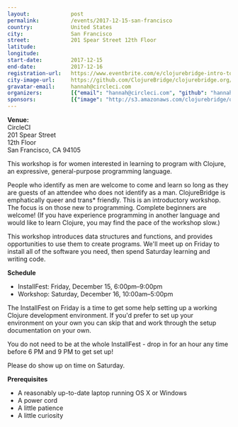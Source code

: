 ```yaml
---
layout:             post
permalink:          /events/2017-12-15-san-francisco
country:            United States
city:               San Francisco
street:             201 Spear Street 12th Floor
latitude:
longitude:
start-date:         2017-12-15
end-date:           2017-12-16
registration-url:   https://www.eventbrite.com/e/clojurebridge-intro-to-programming-workshop-tickets-38044084882
city-image-url:     https://github.com/ClojureBridge/clojurebridge.org/raw/master/app/assets/images/events/san-francisco.jpg
gravatar-email:     hannah@circleci.com
organizers:         [{"email": "hannah@circleci.com", "github": "hannahhenderson", "name": "Hannah Henderson", "twitter": "hendersgame"}]
sponsors:           [{"image": "http://s3.amazonaws.com/clojurebridge/original/220/circle-ci-logo-horizontal-grey.jpg?1508851611", "name": "CircleCI", "url": "https://circleci.com/"}]
---
```


**Venue:**<br/>
CircleCI<br/>
201 Spear Street<br/>
12th Floor<br/>
San Francisco, CA 94105<br/>

This workshop is for women interested in learning to program with Clojure, an expressive, general-purpose programming language.

People who identify as men are welcome to come and learn so long as they are guests of an attendee who does not identify as a man. ClojureBridge is emphatically queer and trans* friendly.
This is an introductory workshop. The focus is on those new to programming. Complete beginners are welcome! (If you have experience programming in another language and would like to learn Clojure, you may find the pace of the workshop slow.)

This workshop introduces data structures and functions, and provides opportunities to use them to create programs. We'll meet up on Friday to install all of the software you need, then spend Saturday learning and writing code.

**Schedule**

* InstallFest: Friday, December 15, 6:00pm–9:00pm
* Workshop: Saturday, December 16, 10:00am–5:00pm

The InstallFest on Friday is a time to get some help setting up a working Clojure development environment. If you'd prefer to set up your environment on your own you can skip that and work through the setup documentation on your own.

You do not need to be at the whole InstallFest - drop in for an hour any time before 6 PM and 9 PM to get set up!

Please do show up on time on Saturday.

**Prerequisites**

* A reasonably up-to-date laptop running OS X or Windows
* A power cord
* A little patience
* A little curiosity
